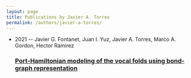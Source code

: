 ```yaml
---
layout: page
title: Publications by Javier A. Torres
permalink: /authors/javier-a-torres/
---
```


<ul class="post-list">
<li><span class='post-meta'>2021 -- Javier G. Fontanet, Juan I. Yuz, Javier A. Torres, Marco A. Gordon, Hector Ramirez</span><h3><a class='post-link' href='../../port-hamiltonian-modeling-of-the-vocal-folds-using-bond-graph-representation'>Port-Hamiltonian modeling of the vocal folds using bond-graph representation</a></h3></li>

</ul>
